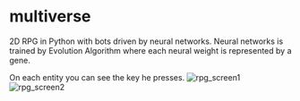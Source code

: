 # multiverse
2D RPG in Python with bots driven by neural networks. Neural networks is trained by Evolution Algorithm where each neural weight is represented by a gene.

On each entity you can see the key he presses.
![rpg_screen1](https://github.com/over-stack/multiverse/assets/50945273/e9d3ae1b-3c2f-4b21-a8d6-f6a0f334d472)
![rpg_screen2](https://github.com/over-stack/multiverse/assets/50945273/56343356-fa22-4a0a-9124-527d50dd2bbf)
